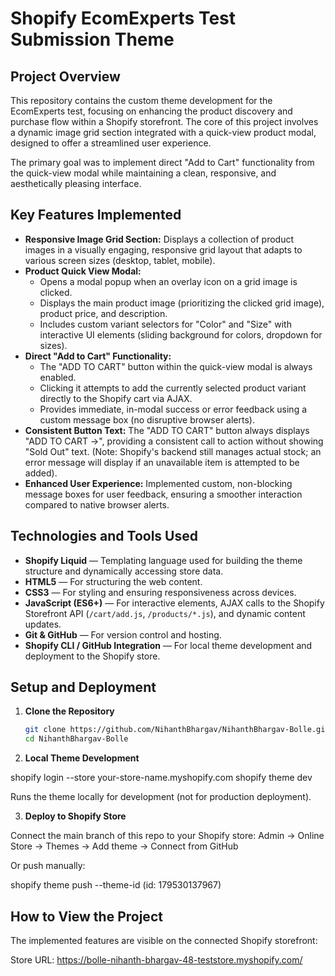 # Shopify EcomExperts Test Submission Theme

## Project Overview

This repository contains the custom theme development for the EcomExperts test, focusing on enhancing the product discovery and purchase flow within a Shopify storefront. The core of this project involves a dynamic image grid section integrated with a quick-view product modal, designed to offer a streamlined user experience.

The primary goal was to implement direct "Add to Cart" functionality from the quick-view modal while maintaining a clean, responsive, and aesthetically pleasing interface.

## Key Features Implemented

- **Responsive Image Grid Section:** Displays a collection of product images in a visually engaging, responsive grid layout that adapts to various screen sizes (desktop, tablet, mobile).
- **Product Quick View Modal:**
  - Opens a modal popup when an overlay icon on a grid image is clicked.
  - Displays the main product image (prioritizing the clicked grid image), product price, and description.
  - Includes custom variant selectors for "Color" and "Size" with interactive UI elements (sliding background for colors, dropdown for sizes).
- **Direct "Add to Cart" Functionality:**
  - The "ADD TO CART" button within the quick-view modal is always enabled.
  - Clicking it attempts to add the currently selected product variant directly to the Shopify cart via AJAX.
  - Provides immediate, in-modal success or error feedback using a custom message box (no disruptive browser alerts).
- **Consistent Button Text:** The "ADD TO CART" button always displays "ADD TO CART →", providing a consistent call to action without showing "Sold Out" text. (Note: Shopify's backend still manages actual stock; an error message will display if an unavailable item is attempted to be added).
- **Enhanced User Experience:** Implemented custom, non-blocking message boxes for user feedback, ensuring a smoother interaction compared to native browser alerts.

## Technologies and Tools Used

- **Shopify Liquid** — Templating language used for building the theme structure and dynamically accessing store data.  
- **HTML5** — For structuring the web content.  
- **CSS3** — For styling and ensuring responsiveness across devices.  
- **JavaScript (ES6+)** — For interactive elements, AJAX calls to the Shopify Storefront API (`/cart/add.js`, `/products/*.js`), and dynamic content updates.  
- **Git & GitHub** — For version control and hosting.  
- **Shopify CLI / GitHub Integration** — For local theme development and deployment to the Shopify store.  

## Setup and Deployment

1. **Clone the Repository**
   ```bash
   git clone https://github.com/NihanthBhargav/NihanthBhargav-Bolle.git
   cd NihanthBhargav-Bolle
2. **Local Theme Development**

shopify login --store your-store-name.myshopify.com
shopify theme dev


Runs the theme locally for development (not for production deployment).

3. **Deploy to Shopify Store**

Connect the main branch of this repo to your Shopify store:
Admin → Online Store → Themes → Add theme → Connect from GitHub

Or push manually:

shopify theme push --theme-id <your-theme-id>(id: 179530137967)

## How to View the Project

The implemented features are visible on the connected Shopify storefront:

Store URL: https://bolle-nihanth-bhargav-48-teststore.myshopify.com/
